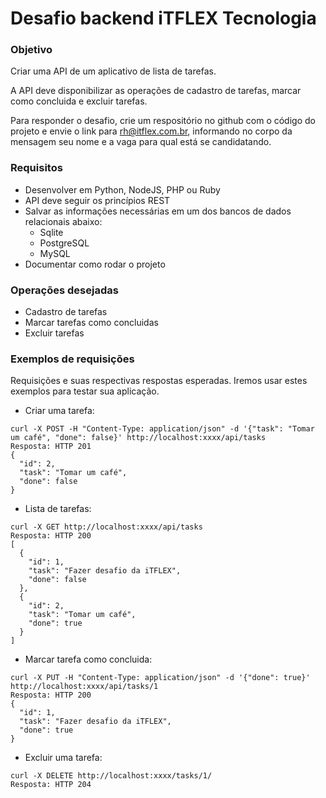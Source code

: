 # Desafio backend iTFLEX Tecnologia

### Objetivo

Criar uma API de um aplicativo de lista de tarefas.

A API deve disponibilizar as operações de cadastro de tarefas,
marcar como concluida e excluir tarefas.

Para responder o desafio, crie um respositório no github com o código do projeto
e envie o link para rh@itflex.com.br, informando no corpo da mensagem seu nome e
a vaga para qual está se candidatando.

### Requisitos

* Desenvolver em Python, NodeJS, PHP ou Ruby
* API deve seguir os princípios REST
* Salvar as informações necessárias em um dos bancos de dados relacionais abaixo:
  * Sqlite
  * PostgreSQL
  * MySQL
* Documentar como rodar o projeto

### Operações desejadas

* Cadastro de tarefas
* Marcar tarefas como concluidas
* Excluir tarefas

### Exemplos de requisições

Requisições e suas respectivas respostas esperadas. Iremos usar estes exemplos para testar sua aplicação.

* Criar uma tarefa:

```
curl -X POST -H "Content-Type: application/json" -d '{"task": "Tomar um café", "done": false}' http://localhost:xxxx/api/tasks
Resposta: HTTP 201
{
  "id": 2,
  "task": "Tomar um café",
  "done": false
}
```

* Lista de tarefas:

```
curl -X GET http://localhost:xxxx/api/tasks
Resposta: HTTP 200
[
  {
    "id": 1,
    "task": "Fazer desafio da iTFLEX",
    "done": false
  },
  {
    "id": 2,
    "task": "Tomar um café",
    "done": true
  }
]
```

* Marcar tarefa como concluida:

```
curl -X PUT -H "Content-Type: application/json" -d '{"done": true}' http://localhost:xxxx/api/tasks/1
Resposta: HTTP 200
{
  "id": 1,
  "task": "Fazer desafio da iTFLEX",
  "done": true
}
```

* Excluir uma tarefa:

```
curl -X DELETE http://localhost:xxxx/tasks/1/
Resposta: HTTP 204
```

